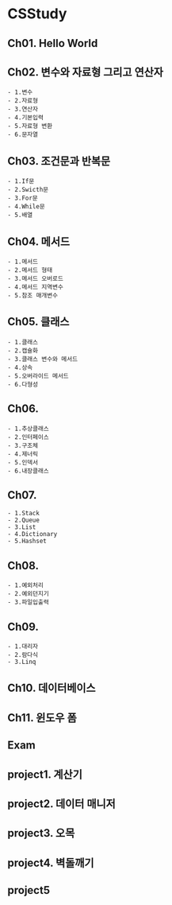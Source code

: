 # CSStudy
## Ch01. Hello World
## Ch02. 변수와 자료형 그리고 연산자
	- 1.변수
	- 2.자료형
	- 3.연산자
	- 4.기본입력
	- 5.자료형 변환
	- 6.문자열
## Ch03. 조건문과 반복문
	- 1.If문
	- 2.Swicth문
	- 3.For문
	- 4.While문
	- 5.배열
## Ch04. 메서드
	- 1.메서드
	- 2.메서드 형태
	- 3.메서드 오버로드
	- 4.메서드 지역변수
	- 5.참조 매개변수
## Ch05. 클래스
	- 1.클래스
	- 2.캡슐화
	- 3.클래스 변수와 메서드
	- 4.상속
	- 5.오버라이드 메서드
	- 6.다형성
## Ch06.
	- 1.추상클래스
	- 2.인터페이스
	- 3.구조체
	- 4.제너릭
	- 5.인덱서
	- 6.내장클래스
## Ch07.
	- 1.Stack
	- 2.Queue
	- 3.List
	- 4.Dictionary
	- 5.Hashset
## Ch08.
	- 1.예외처리
	- 2.예외던지기
	- 3.파일입출력
## Ch09.
	- 1.대리자
	- 2.람다식
	- 3.Linq
## Ch10. 데이터베이스 
## Ch11. 윈도우 폼
## Exam
## project1. 계산기
## project2. 데이터 매니저
## project3. 오목
## project4. 벽돌깨기
## project5
